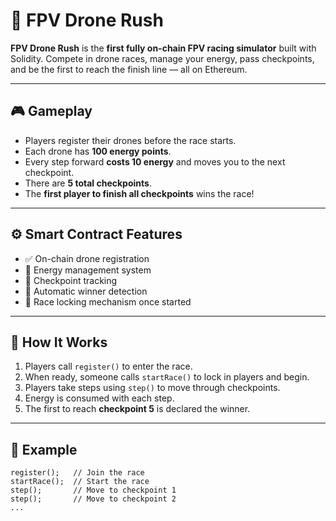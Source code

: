 # 🚀 FPV Drone Rush  
    
**FPV Drone Rush** is the **first fully on-chain FPV racing simulator** built with Solidity. Compete in drone races, manage your energy, pass checkpoints, and be the first to reach the finish line — all on Ethereum.
   
---    
 
## 🎮 Gameplay     
 
- Players register their drones before the race starts.  
- Each drone has **100 energy points**.    
- Every step forward **costs 10 energy** and moves you to the next checkpoint.   
- There are **5 total checkpoints**.  
- The **first player to finish all checkpoints** wins the race!   
       
--- 

## ⚙️ Smart Contract Features  

- ✅ On-chain drone registration 
- 🔋 Energy management system  
- 🏁 Checkpoint tracking     
- 👑 Automatic winner detection
- 🛑 Race locking mechanism once started

---   
    
## 🧠 How It Works

1. Players call `register()` to enter the race.
2. When ready, someone calls `startRace()` to lock in players and begin.   
3. Players take steps using `step()` to move through checkpoints.
4. Energy is consumed with each step.
5. The first to reach **checkpoint 5** is declared the winner.

---   

## 🧪 Example

```solidity
register();   // Join the race
startRace();  // Start the race
step();       // Move to checkpoint 1
step();       // Move to checkpoint 2
...
